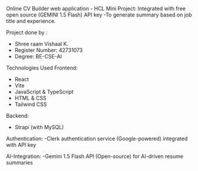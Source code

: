 Online CV Builder web application - HCL Mini Project:
Integrated with free open source (GEMINI 1.5 Flash) API key -To generate summary based on job title and experience.

Project done by :
- Shree raam Vishaal K.
- Register Number: 42731073
- Degree: BE-CSE-AI

Technologies Used
Frontend:
- React
- Vite
- JavaScript & TypeScript
- HTML & CSS
- Tailwind CSS

Backend:
- Strapi (with MySQL)

Authentication:
-Clerk authentication service (Google-powered) integrated with API key

AI-Integration:
-Gemini 1.5 Flash API (Open-source) for AI-driven resume summaries
